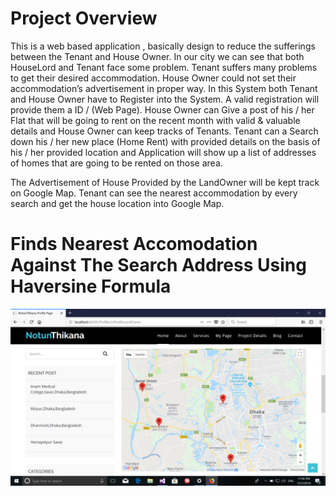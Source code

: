 # Project Overview

This is a web based application , basically design to reduce the sufferings between the Tenant
and House Owner. In our city we can see that both HouseLord and Tenant face some problem. 
Tenant suffers many problems to get their desired accommodation. House Owner could not set 
their accommodation’s advertisement in proper way. 
In this System both Tenant and House Owner have to Register into the System. A valid 
registration will provide them a ID / (Web Page). 
House Owner can Give a post of his / her Flat that will be going to rent on the recent month with 
valid & valuable details and House Owner can keep tracks of Tenants.
Tenant can a Search down his / her new place (Home Rent) with provided details on the basis of 
his / her provided location and Application will show up a list of addresses of homes that are 
going to be rented on those area.

The Advertisement of House Provided by the LandOwner will be kept track on Google Map. 
Tenant can see the nearest accommodation by every search and get the house location into Google Map.

# Finds Nearest Accomodation Against The Search Address Using Haversine Formula

![](The%20Image%20of%20Alternet%20Google%20Map%20Nearest%20Location.PNG)
